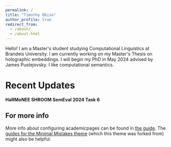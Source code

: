 ```yaml
---
permalink: /
title: "Timothy Obiso"
author_profile: true
redirect_from: 
  - /about/
  - /about.html
---
```


Hello! I am a Master's student studying Computational Linguistics at Brandeis University. I am currently working on my Master's Thesis on holographic embeddings. I will begin my PhD in May 2024 advised by James Pustejovsky. I like computational semantics.

Recent Updates
======
**HaRMoNEE SHROOM SemEval 2024 Task 6**

For more info
------
More info about configuring academicpages can be found in [the guide](https://academicpages.github.io/markdown/). The [guides for the Minimal Mistakes theme](https://mmistakes.github.io/minimal-mistakes/docs/configuration/) (which this theme was forked from) might also be helpful.
